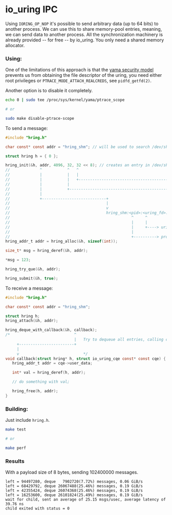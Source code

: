 # io_uring IPC

Using `IORING_OP_NOP` it's possible to send arbitrary data (up to 64 bits) to another process. We can use this to share memory-pool entries, meaning, we can send data to another process. All the synchronization machinery is already provided -- for free -- by io_uring. You only need a shared memory allocator.

### Using:

One of the limitations of this approach is that the [yama security model](https://www.kernel.org/doc/html/latest/admin-guide/LSM/Yama.html) prevents us from obtaining the file descriptor of the uring, you need either root privileges or `PTRACE_MODE_ATTACH_REALCREDS`, see `pidfd_getfd(2)`.

Another option is to disable it completely.

```sh
echo 0 | sudo tee /proc/sys/kernel/yama/ptrace_scope

# or

sudo make disable-ptrace-scope
```

To send a message:
```C
#include "hring.h"

char const* const addr = "hring_shm"; // will be used to search /dev/shm (must be unique)

struct hring h = { 0 };

hring_init(&h, addr, 4096, 32, 32 << 8); // creates an entry in /dev/shm with the following format:
//             ^           ^   ^
//             |           |   |
//             |           |   +--------------------------------------------------+
//             |           |                                                      |
//             |           +--------------------------------------------+         |
//             |                                                        |         |
//             +----------------------------+                           |         |
//                                          |                           |         |
//                                          v                           v         v
//                                          hring_shm:<pid>:<uring_fd>:<sq_size>:<cq_size>
//                                                     ^     ^
//                                                     |     |
//                                                     |     +----> uring file descriptor
//                                                     |
//                                                     +----------> process pid
hring_addr_t addr = hring_alloc(&h, sizeof(int));

size_t* msg = hring_deref(&h, addr);

*msg = 123;

hring_try_que(&h, addr);

hring_submit(&h, true);
```

To receive a message:
```C
#include "hring.h"

char const* const addr = "hring_shm";

struct hring h;
hring_attach(&h, addr);

hring_deque_with_callback(&h, callback);
/*                            ^
                              |   Try to dequeue all entries, calling callback for each.
     +------------------------+
     |
     v                            */
void callback(struct hring* h, struct io_uring_cqe const* const cqe) {
   hring_addr_t addr = cqe->user_data;

   int* val = hring_deref(h, addr);

   // do something with val;

   hring_free(h, addr);
}
```

### Building:
Just include `hring.h`.

```sh
make test

# or

make perf
```

### Results
With a payload size of 8 bytes, sending 102400000 messages.

```
left = 94497280, deque   7902720(7.72%) messages, 0.06 GiB/s
left = 68429792, deque 26067488(25.46%) messages, 0.19 GiB/s
left = 42355424, deque 26074368(25.46%) messages, 0.19 GiB/s
left = 16253600, deque 26101824(25.49%) messages, 0.19 GiB/s
wait for child, sent an average of 25.15 msgs/usec, average latency of 39.76 ns
child exited with status = 0
```
